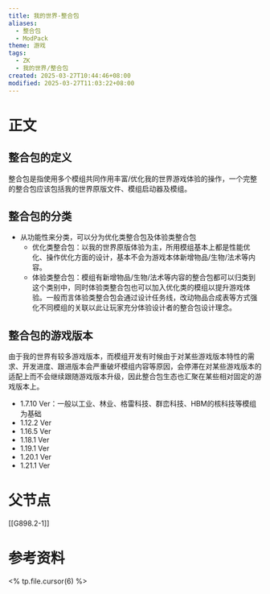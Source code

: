 ```yaml
---
title: 我的世界-整合包
aliases:
  - 整合包
  - ModPack
theme: 游戏
tags:
  - ZK
  - 我的世界/整合包
created: 2025-03-27T10:44:46+08:00
modified: 2025-03-27T11:03:22+08:00
---
```

# 正文
## 整合包的定义
整合包是指使用多个模组共同作用丰富/优化我的世界游戏体验的操作，一个完整的整合包应该包括我的世界原版文件、模组启动器及模组。
## 整合包的分类
- 从功能性来分类，可以分为优化类整合包及体验类整合包
	- 优化类整合包：以我的世界原版体验为主，所用模组基本上都是性能优化、操作优化方面的设计，基本不会为游戏本体新增物品/生物/法术等内容。
	- 体验类整合包：模组有新增物品/生物/法术等内容的整合包都可以归类到这个类别中，同时体验类整合包也可以加入优化类的模组以提升游戏体验。一般而言体验类整合包会通过设计任务线，改动物品合成表等方式强化不同模组的关联以此让玩家充分体验设计者的整合包设计理念。
## 整合包的游戏版本
由于我的世界有较多游戏版本，而模组开发有时候由于对某些游戏版本特性的需求、开发进度、跟进版本会严重破坏模组内容等原因，会停滞在对某些游戏版本的适配上而不会继续跟随游戏版本升级，因此整合包生态也汇聚在某些相对固定的游戏版本上。
- 1.7.10 Ver：一般以工业、林业、格雷科技、群峦科技、HBM的核科技等模组为基础
- 1.12.2 Ver
- 1.16.5 Ver
- 1.18.1 Ver
- 1.19.1 Ver
- 1.20.1 Ver
- 1.21.1 Ver

# 父节点
[[G898.2-1]]

# 参考资料
<% tp.file.cursor(6) %>